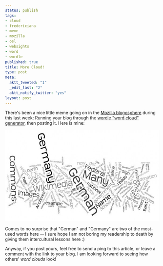 ```yaml
--- 
status: publish
tags: 
- cloud
- fredericiana
- meme
- mozilla
- osl
- websights
- word
- wordle
published: true
title: More Cloud!
type: post
meta: 
  aktt_tweeted: "1"
  _edit_last: "2"
  aktt_notify_twitter: "yes"
layout: post
---
```

There's been a nice little meme going on in the <a href="http://planet.mozilla.org">Mozilla blogosphere</a> during this last week: Running your blog through the <a href="http://www.wordle.net/">wordle "word cloud" generator</a>, then posting it. Here is mine:

<a href="/media/wp/2008/12/wordle-fredericiana.jpg"><img src="/media/wp/2008/12/wordle-fredericiana-575x298.jpg" alt="Wordle on fredericiana" title="Wordle on fredericiana" width="575" height="298" class="alignnone size-medium wp-image-1870" /></a>

Comes to no surprise that "German" and "Germany" are two of the most-used words here -- I sure hope I am not boring my readership to death by giving them intercultural lessons here :)

Anyway, if you post yours, feel free to send a ping to this article, or leave a comment with the link to your blog. I am looking forward to seeing how others' <em>word clouds</em> look!
